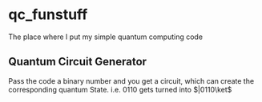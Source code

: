 # qc_funstuff
The place where I put my simple quantum computing code

## Quantum Circuit Generator
Pass the code a binary number and you get a circuit, which can create the corresponding quantum State.
i.e. 0110 gets turned into $|0110\ket$
